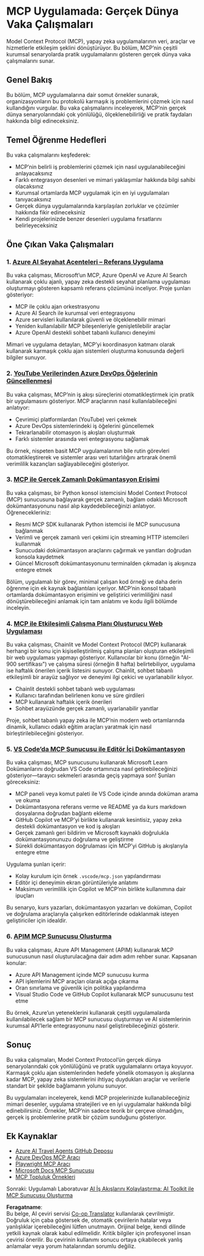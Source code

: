 <!--
CO_OP_TRANSLATOR_METADATA:
{
  "original_hash": "873741da08dd6537858d5e14c3a386e1",
  "translation_date": "2025-07-04T17:14:06+00:00",
  "source_file": "09-CaseStudy/README.md",
  "language_code": "tr"
}
-->
# MCP Uygulamada: Gerçek Dünya Vaka Çalışmaları

Model Context Protocol (MCP), yapay zeka uygulamalarının veri, araçlar ve hizmetlerle etkileşim şeklini dönüştürüyor. Bu bölüm, MCP’nin çeşitli kurumsal senaryolarda pratik uygulamalarını gösteren gerçek dünya vaka çalışmalarını sunar.

## Genel Bakış

Bu bölüm, MCP uygulamalarına dair somut örnekler sunarak, organizasyonların bu protokolü karmaşık iş problemlerini çözmek için nasıl kullandığını vurgular. Bu vaka çalışmalarını inceleyerek, MCP’nin gerçek dünya senaryolarındaki çok yönlülüğü, ölçeklenebilirliği ve pratik faydaları hakkında bilgi edineceksiniz.

## Temel Öğrenme Hedefleri

Bu vaka çalışmalarını keşfederek:

- MCP’nin belirli iş problemlerini çözmek için nasıl uygulanabileceğini anlayacaksınız
- Farklı entegrasyon desenleri ve mimari yaklaşımlar hakkında bilgi sahibi olacaksınız
- Kurumsal ortamlarda MCP uygulamak için en iyi uygulamaları tanıyacaksınız
- Gerçek dünya uygulamalarında karşılaşılan zorluklar ve çözümler hakkında fikir edineceksiniz
- Kendi projelerinizde benzer desenleri uygulama fırsatlarını belirleyeceksiniz

## Öne Çıkan Vaka Çalışmaları

### 1. [Azure AI Seyahat Acenteleri – Referans Uygulama](./travelagentsample.md)

Bu vaka çalışması, Microsoft’un MCP, Azure OpenAI ve Azure AI Search kullanarak çoklu ajanlı, yapay zeka destekli seyahat planlama uygulaması oluşturmayı gösteren kapsamlı referans çözümünü inceliyor. Proje şunları gösteriyor:

- MCP ile çoklu ajan orkestrasyonu
- Azure AI Search ile kurumsal veri entegrasyonu
- Azure servisleri kullanılarak güvenli ve ölçeklenebilir mimari
- Yeniden kullanılabilir MCP bileşenleriyle genişletilebilir araçlar
- Azure OpenAI destekli sohbet tabanlı kullanıcı deneyimi

Mimari ve uygulama detayları, MCP’yi koordinasyon katmanı olarak kullanarak karmaşık çoklu ajan sistemleri oluşturma konusunda değerli bilgiler sunuyor.

### 2. [YouTube Verilerinden Azure DevOps Öğelerinin Güncellenmesi](./UpdateADOItemsFromYT.md)

Bu vaka çalışması, MCP’nin iş akışı süreçlerini otomatikleştirmek için pratik bir uygulamasını gösteriyor. MCP araçlarının nasıl kullanılabileceğini anlatıyor:

- Çevrimiçi platformlardan (YouTube) veri çekmek
- Azure DevOps sistemlerindeki iş öğelerini güncellemek
- Tekrarlanabilir otomasyon iş akışları oluşturmak
- Farklı sistemler arasında veri entegrasyonu sağlamak

Bu örnek, nispeten basit MCP uygulamalarının bile rutin görevleri otomatikleştirerek ve sistemler arası veri tutarlılığını artırarak önemli verimlilik kazançları sağlayabileceğini gösteriyor.

### 3. [MCP ile Gerçek Zamanlı Dokümantasyon Erişimi](./docs-mcp/README.md)

Bu vaka çalışması, bir Python konsol istemcisini Model Context Protocol (MCP) sunucusuna bağlayarak gerçek zamanlı, bağlam odaklı Microsoft dokümantasyonunu nasıl alıp kaydedebileceğinizi anlatıyor. Öğrenecekleriniz:

- Resmi MCP SDK kullanarak Python istemcisi ile MCP sunucusuna bağlanmak
- Verimli ve gerçek zamanlı veri çekimi için streaming HTTP istemcileri kullanmak
- Sunucudaki dokümantasyon araçlarını çağırmak ve yanıtları doğrudan konsola kaydetmek
- Güncel Microsoft dokümantasyonunu terminalden çıkmadan iş akışınıza entegre etmek

Bölüm, uygulamalı bir görev, minimal çalışan kod örneği ve daha derin öğrenme için ek kaynak bağlantıları içeriyor. MCP’nin konsol tabanlı ortamlarda dokümantasyon erişimini ve geliştirici verimliliğini nasıl dönüştürebileceğini anlamak için tam anlatımı ve kodu ilgili bölümde inceleyin.

### 4. [MCP ile Etkileşimli Çalışma Planı Oluşturucu Web Uygulaması](./docs-mcp/README.md)

Bu vaka çalışması, Chainlit ve Model Context Protocol (MCP) kullanarak herhangi bir konu için kişiselleştirilmiş çalışma planları oluşturan etkileşimli bir web uygulaması yapmayı gösteriyor. Kullanıcılar bir konu (örneğin "AI-900 sertifikası") ve çalışma süresi (örneğin 8 hafta) belirtebiliyor, uygulama ise haftalık önerilen içerik listesini sunuyor. Chainlit, sohbet tabanlı etkileşimli bir arayüz sağlıyor ve deneyimi ilgi çekici ve uyarlanabilir kılıyor.

- Chainlit destekli sohbet tabanlı web uygulaması
- Kullanıcı tarafından belirlenen konu ve süre girdileri
- MCP kullanarak haftalık içerik önerileri
- Sohbet arayüzünde gerçek zamanlı, uyarlanabilir yanıtlar

Proje, sohbet tabanlı yapay zeka ile MCP’nin modern web ortamlarında dinamik, kullanıcı odaklı eğitim araçları yaratmak için nasıl birleştirilebileceğini gösteriyor.

### 5. [VS Code’da MCP Sunucusu ile Editör İçi Dokümantasyon](./docs-mcp/README.md)

Bu vaka çalışması, MCP sunucusunu kullanarak Microsoft Learn Dokümanlarını doğrudan VS Code ortamınıza nasıl getirebileceğinizi gösteriyor—tarayıcı sekmeleri arasında geçiş yapmaya son! Şunları göreceksiniz:

- MCP paneli veya komut paleti ile VS Code içinde anında doküman arama ve okuma
- Dokümantasyona referans verme ve README ya da kurs markdown dosyalarına doğrudan bağlantı ekleme
- GitHub Copilot ve MCP’yi birlikte kullanarak kesintisiz, yapay zeka destekli dokümantasyon ve kod iş akışları
- Gerçek zamanlı geri bildirim ve Microsoft kaynaklı doğrulukla dokümantasyonunuzu doğrulama ve geliştirme
- Sürekli dokümantasyon doğrulaması için MCP’yi GitHub iş akışlarıyla entegre etme

Uygulama şunları içerir:
- Kolay kurulum için örnek `.vscode/mcp.json` yapılandırması
- Editör içi deneyimin ekran görüntüleriyle anlatımı
- Maksimum verimlilik için Copilot ve MCP’nin birlikte kullanımına dair ipuçları

Bu senaryo, kurs yazarları, dokümantasyon yazarları ve doküman, Copilot ve doğrulama araçlarıyla çalışırken editörlerinde odaklanmak isteyen geliştiriciler için idealdir.

### 6. [APIM MCP Sunucusu Oluşturma](./apimsample.md)

Bu vaka çalışması, Azure API Management (APIM) kullanarak MCP sunucusunun nasıl oluşturulacağına dair adım adım rehber sunar. Kapsanan konular:

- Azure API Management içinde MCP sunucusu kurma
- API işlemlerini MCP araçları olarak açığa çıkarma
- Oran sınırlama ve güvenlik için politika yapılandırma
- Visual Studio Code ve GitHub Copilot kullanarak MCP sunucusunu test etme

Bu örnek, Azure’un yeteneklerini kullanarak çeşitli uygulamalarda kullanılabilecek sağlam bir MCP sunucusu oluşturmayı ve AI sistemlerinin kurumsal API’lerle entegrasyonunu nasıl geliştirebileceğinizi gösterir.

## Sonuç

Bu vaka çalışmaları, Model Context Protocol’ün gerçek dünya senaryolarındaki çok yönlülüğünü ve pratik uygulamalarını ortaya koyuyor. Karmaşık çoklu ajan sistemlerinden hedefe yönelik otomasyon iş akışlarına kadar MCP, yapay zeka sistemlerini ihtiyaç duydukları araçlar ve verilerle standart bir şekilde bağlamanın yolunu sunuyor.

Bu uygulamaları inceleyerek, kendi MCP projelerinizde kullanabileceğiniz mimari desenler, uygulama stratejileri ve en iyi uygulamalar hakkında bilgi edinebilirsiniz. Örnekler, MCP’nin sadece teorik bir çerçeve olmadığını, gerçek iş problemlerine pratik bir çözüm sunduğunu gösteriyor.

## Ek Kaynaklar

- [Azure AI Travel Agents GitHub Deposu](https://github.com/Azure-Samples/azure-ai-travel-agents)
- [Azure DevOps MCP Aracı](https://github.com/microsoft/azure-devops-mcp)
- [Playwright MCP Aracı](https://github.com/microsoft/playwright-mcp)
- [Microsoft Docs MCP Sunucusu](https://github.com/MicrosoftDocs/mcp)
- [MCP Topluluk Örnekleri](https://github.com/microsoft/mcp)

Sonraki: Uygulamalı Laboratuvar [AI İş Akışlarını Kolaylaştırma: AI Toolkit ile MCP Sunucusu Oluşturma](../10-StreamliningAIWorkflowsBuildingAnMCPServerWithAIToolkit/README.md)

**Feragatname**:  
Bu belge, AI çeviri servisi [Co-op Translator](https://github.com/Azure/co-op-translator) kullanılarak çevrilmiştir. Doğruluk için çaba göstersek de, otomatik çevirilerin hatalar veya yanlışlıklar içerebileceğini lütfen unutmayın. Orijinal belge, kendi dilinde yetkili kaynak olarak kabul edilmelidir. Kritik bilgiler için profesyonel insan çevirisi önerilir. Bu çevirinin kullanımı sonucu ortaya çıkabilecek yanlış anlamalar veya yorum hatalarından sorumlu değiliz.